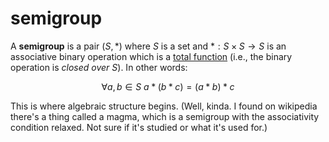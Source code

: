 # semigroup

A **semigroup** is a pair $(S, \ast)$ where $S$ is a set and $\ast: S \times S \to S$ is an associative binary operation which is a [total function][total_func] (i.e., the binary operation is *closed over $S$*). In other words:

$$ \forall a, b \in S \ a \ast (b \ast c) = (a \ast b) \ast c $$

This is where algebraic structure begins. (Well, kinda. I found on wikipedia there's a thing called a magma, which is a semigroup with the associativity condition relaxed. Not sure if it's studied or what it's used for.)


[total_func]: http://en.wikipedia.org/wiki/Total_function
